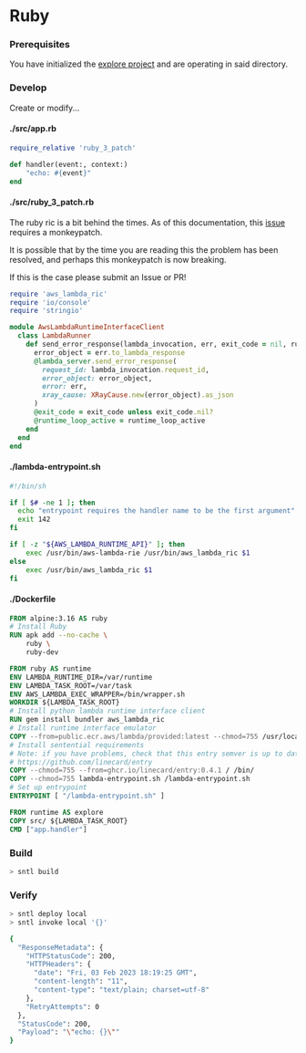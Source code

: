 # Ruby

### Prerequisites

You have initialized the [explore project](/explore/project) and are operating in said directory.

### Develop

Create or modify...

<!-- tabs:start -->

#### **./src/app.rb**

```ruby
require_relative 'ruby_3_patch'

def handler(event:, context:)
    "echo: #{event}"
end
```

#### **./src/ruby_3_patch.rb**
The ruby ric is a bit behind the times. As of this documentation, this [issue](https://github.com/aws/aws-lambda-ruby-runtime-interface-client/issues/14) requires a monkeypatch.

It is possible that by the time you are reading this the problem has been resolved, and perhaps this monkeypatch is now breaking.

If this is the case please submit an Issue or PR!

```ruby
require 'aws_lambda_ric'
require 'io/console'
require 'stringio'

module AwsLambdaRuntimeInterfaceClient
  class LambdaRunner
    def send_error_response(lambda_invocation, err, exit_code = nil, runtime_loop_active = true)
      error_object = err.to_lambda_response
      @lambda_server.send_error_response(
        request_id: lambda_invocation.request_id,
        error_object: error_object,
        error: err,
        xray_cause: XRayCause.new(error_object).as_json
      )
      @exit_code = exit_code unless exit_code.nil?
      @runtime_loop_active = runtime_loop_active
    end
  end
end
```

#### **./lambda-entrypoint.sh**

```bash
#!/bin/sh

if [ $# -ne 1 ]; then
  echo "entrypoint requires the handler name to be the first argument" 1>&2
  exit 142
fi

if [ -z "${AWS_LAMBDA_RUNTIME_API}" ]; then
    exec /usr/bin/aws-lambda-rie /usr/bin/aws_lambda_ric $1
else
    exec /usr/bin/aws_lambda_ric $1
fi
```

#### **./Dockerfile**

```dockerfile
FROM alpine:3.16 AS ruby
# Install Ruby
RUN apk add --no-cache \
    ruby \
    ruby-dev

FROM ruby AS runtime
ENV LAMBDA_RUNTIME_DIR=/var/runtime
ENV LAMBDA_TASK_ROOT=/var/task
ENV AWS_LAMBDA_EXEC_WRAPPER=/bin/wrapper.sh
WORKDIR ${LAMBDA_TASK_ROOT}
# Install python lambda runtime interface client
RUN gem install bundler aws_lambda_ric
# Install runtime interface emulator
COPY --from=public.ecr.aws/lambda/provided:latest --chmod=755 /usr/local/bin/aws-lambda-rie /usr/bin/aws-lambda-rie
# Install sentential requirements
# Note: if you have problems, check that this entry semver is up to date
# https://github.com/linecard/entry
COPY --chmod=755 --from=ghcr.io/linecard/entry:0.4.1 / /bin/
COPY --chmod=755 lambda-entrypoint.sh /lambda-entrypoint.sh
# Set up entrypoint
ENTRYPOINT [ "/lambda-entrypoint.sh" ]

FROM runtime AS explore
COPY src/ ${LAMBDA_TASK_ROOT}
CMD ["app.handler"]
```

<!-- tabs:end -->

### Build

```bash
> sntl build
```

### Verify

```bash
> sntl deploy local
> sntl invoke local '{}'

{
  "ResponseMetadata": {
    "HTTPStatusCode": 200,
    "HTTPHeaders": {
      "date": "Fri, 03 Feb 2023 18:19:25 GMT",
      "content-length": "11",
      "content-type": "text/plain; charset=utf-8"
    },
    "RetryAttempts": 0
  },
  "StatusCode": 200,
  "Payload": "\"echo: {}\""
}
```